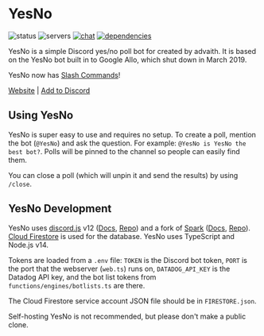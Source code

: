 # YesNo

![status](https://botlist.space/bot/526189797711151114/badge?property=status) ![servers](https://botlist.space/bot/526189797711151114/badge?property=servers) [![chat](https://img.shields.io/discord/398998849026261003?color=%237289DA&logo=discord&logoColor=white)](https://discord.gg/SztAXAh) [![dependencies](https://img.shields.io/david/advaith1/yesno)](https://david-dm.org/advaith1/yesno)

YesNo is a simple Discord yes/no poll bot for created by advaith. It is based on the YesNo bot built in to Google Allo, which shut down in March 2019.

YesNo now has [Slash Commands](https://discord.com/developers/docs/interactions/slash-commands)!

[Website](https://yesno.advaith.io) | [Add to Discord](https://discord.com/api/oauth2/authorize?client_id=526189797711151114&scope=bot+applications.commands&response_type=code)

## Using YesNo

YesNo is super easy to use and requires no setup. To create a poll, mention the bot (`@YesNo`) and ask the question. For example: `@YesNo is YesNo the best bot?`. Polls will be pinned to the channel so people can easily find them.

You can close a poll (which will unpin it and send the results) by using `/close`.

## YesNo Development

YesNo uses [discord.js](https://discord.js.org) v12 ([Docs](https://discord.js.org/#/docs/main/master/general/welcome), [Repo](https://github.com/discordjs/discord.js)) and a fork of [Spark](https://sparkdocs.advaith.fun) ([Docs](https://sparkdocs.advaith.fun/documentation/intro), [Repo](https://github.com/advaith1/Spark-djs12)). [Cloud Firestore](https://firebase.google.com/products/firestore) is used for the database. YesNo uses TypeScript and Node.js v14.

Tokens are loaded from a `.env` file: `TOKEN` is the Discord bot token, `PORT` is the port that the webserver (`web.ts`) runs on, `DATADOG_API_KEY` is the Datadog API key, and the bot list tokens from `functions/engines/botlists.ts` are there.

The Cloud Firestore service account JSON file should be in `FIRESTORE.json`.

Self-hosting YesNo is not recommended, but please don't make a public clone.
